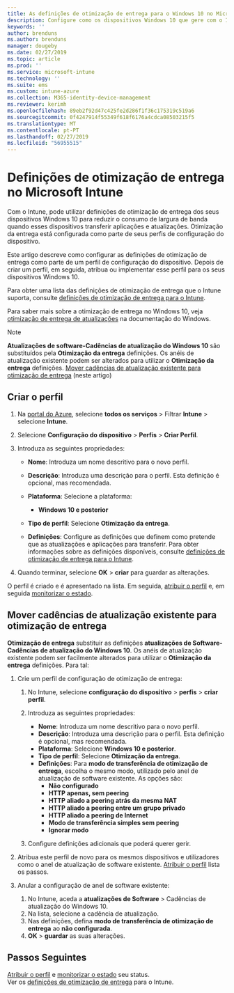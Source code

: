 ```yaml
---
title: As definições de otimização de entrega para o Windows 10 no Microsoft Intune – Azure | Documentos da Microsoft
description: Configure como os dispositivos Windows 10 que gere com o Intune utilizam Otimização da entrega. No Intune, crie um perfil de configuração do dispositivo para instalar atualizações a partir da internet. Veja também como substituir cadências de atualização existente com um perfil de otimização de entrega.
keywords: ''
author: brenduns
ms.author: brenduns
manager: dougeby
ms.date: 02/27/2019
ms.topic: article
ms.prod: ''
ms.service: microsoft-intune
ms.technology: ''
ms.suite: ems
ms.custom: intune-azure
ms.collection: M365-identity-device-management
ms.reviewer: kerimh
ms.openlocfilehash: 89eb2f92d47c425fe2d286f1f36c175319c519a6
ms.sourcegitcommit: 0f4247914f55349f618f6176a4cdca08503215f5
ms.translationtype: MT
ms.contentlocale: pt-PT
ms.lasthandoff: 02/27/2019
ms.locfileid: "56955515"
---
```

# <a name="delivery-optimization-settings-in-microsoft-intune"></a>Definições de otimização de entrega no Microsoft Intune

Com o Intune, pode utilizar definições de otimização de entrega dos seus dispositivos Windows 10 para reduzir o consumo de largura de banda quando esses dispositivos transferir aplicações e atualizações. Otimização da entrega está configurada como parte de seus perfis de configuração do dispositivo.  

Este artigo descreve como configurar as definições de otimização de entrega como parte de um perfil de configuração do dispositivo. Depois de criar um perfil, em seguida, atribua ou implementar esse perfil para os seus dispositivos Windows 10. 

Para obter uma lista das definições de otimização de entrega que o Intune suporta, consulte [definições de otimização de entrega para o Intune](delivery-optimization-settings.md).  

Para saber mais sobre a otimização de entrega no Windows 10, veja [otimização de entrega de atualizações](https://docs.microsoft.com/windows/deployment/update/waas-delivery-optimization) na documentação do Windows.  


> [!NOTE]
> **Atualizações de software-Cadências de atualização do Windows 10** são substituídos pela **Otimização da entrega** definições. Os anéis de atualização existente podem ser alterados para utilizar o **Otimização da entrega** definições. [Mover cadências de atualização existente para otimização de entrega](#move-existing-update-rings-to-delivery-optimization) (neste artigo) 
## <a name="create-the-profile"></a>Criar o perfil

1. Na [portal do Azure](https://portal.azure.com), selecione **todos os serviços** > Filtrar **Intune** > selecione **Intune**.

2. Selecione **Configuração do dispositivo** > **Perfis** > **Criar Perfil**.

3. Introduza as seguintes propriedades:

    - **Nome**: Introduza um nome descritivo para o novo perfil.
    - **Descrição**: Introduza uma descrição para o perfil. Esta definição é opcional, mas recomendada.
    - **Plataforma**: Selecione a plataforma:  

        - **Windows 10 e posterior**

    - **Tipo de perfil**: Selecione **Otimização da entrega**.
    - **Definições**: Configure as definições que definem como pretende que as atualizações e aplicações para transferir. Para obter informações sobre as definições disponíveis, consulte [definições de otimização de entrega para o Intune](delivery-optimization-settings.md).

4. Quando terminar, selecione **OK** > **criar** para guardar as alterações.

O perfil é criado e é apresentado na lista. Em seguida, [atribuir o perfil](device-profile-assign.md) e, em seguida [monitorizar o estado](device-profile-monitor.md).

## <a name="move-existing-update-rings-to-delivery-optimization"></a>Mover cadências de atualização existente para otimização de entrega

**Otimização de entrega** substituir as definições **atualizações de Software-Cadências de atualização do Windows 10**. Os anéis de atualização existente podem ser facilmente alterados para utilizar o **Otimização da entrega** definições. Para tal:

1. Crie um perfil de configuração de otimização de entrega:

    1. No Intune, selecione **configuração do dispositivo** > **perfis** > **criar perfil**.
    2. Introduza as seguintes propriedades:

        - **Nome**: Introduza um nome descritivo para o novo perfil.
        - **Descrição**: Introduza uma descrição para o perfil. Esta definição é opcional, mas recomendada.
        - **Plataforma**: Selecione **Windows 10 e posterior**.
        - **Tipo de perfil**: Selecione **Otimização da entrega**.
        - **Definições**: Para **modo de transferência de otimização de entrega**, escolha o mesmo modo, utilizado pelo anel de atualização de software existente. As opções são:
            - **Não configurado**
            - **HTTP apenas, sem peering**
            - **HTTP aliado a peering atrás da mesma NAT**
            - **HTTP aliado a peering entre um grupo privado**
            - **HTTP aliado a peering de Internet**
            - **Modo de transferência simples sem peering**
            - **Ignorar modo**
    3. Configure definições adicionais que poderá querer gerir.
2. Atribua este perfil de novo para os mesmos dispositivos e utilizadores como o anel de atualização de software existente. [Atribuir o perfil](device-profile-assign.md) lista os passos.

3. Anular a configuração de anel de software existente:
    1. No Intune, aceda a **atualizações de Software** > Cadências de atualização do Windows 10.
    2. Na lista, selecione a cadência de atualização.
    3. Nas definições, defina **modo de transferência de otimização de entrega** ao **não configurada**.
    4. **OK** > **guardar** as suas alterações.

## <a name="next-steps"></a>Passos Seguintes

[Atribuir o perfil](device-profile-assign.md) e [monitorizar o estado](device-profile-monitor.md) seu status.  
Ver os [definições de otimização de entrega](delivery-optimization-settings.md) para o Intune.
